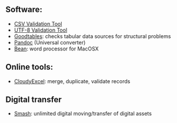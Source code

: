 ## Software:

* [CSV Validation Tool](https://github.com/digital-preservation/csv-validator)
* [UTF-8 Validation Tool](https://github.com/digital-preservation/utf8-validator)
* [Goodtables](http://try.goodtables.io/): checks tabular data sources for structural problems
* [Pandoc](https://github.com/jgm/pandoc/releases/tag/2.2.1) (Universal converter)
* [Bean](http://www.bean-osx.com/Bean.html): word processor for MacOSX

## Online tools:
* [CloudyExcel](http://www.cloudyexcel.com/compare-excel/): merge, duplicate, validate records

## Digital transfer
* [Smash](https://www.fromsmash.com/): unlimited digital moving/transfer of digital assets